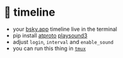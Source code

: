 # 🦋 timeline
- your [bsky.app](https://bsky.app/) timeline live in the terminal
- pip install [atproto](https://github.com/MarshalX/atproto) [playsound3](https://github.com/sjmikler/playsound3)
- adjust `login`, `interval` and `enable_sound`
- you can run this thing in [`tmux`](https://tmux.github.io/)
